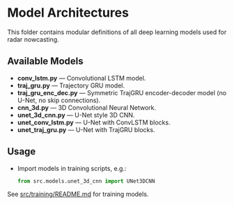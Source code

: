 # Model Architectures

This folder contains modular definitions of all deep learning models used for radar nowcasting.

## Available Models

- **conv_lstm.py** — Convolutional LSTM model.
- **traj_gru.py** — Trajectory GRU model.
- **traj_gru_enc_dec.py** — Symmetric TrajGRU encoder-decoder model (no U-Net, no skip connections).
- **cnn_3d.py** — 3D Convolutional Neural Network.
- **unet_3d_cnn.py** — U-Net style 3D CNN.
- **unet_conv_lstm.py** — U-Net with ConvLSTM blocks.
- **unet_traj_gru.py** — U-Net with TrajGRU blocks.

## Usage
- Import models in training scripts, e.g.:
  ```python
  from src.models.unet_3d_cnn import UNet3DCNN
  ```

See [src/training/README.md](../training/README.md) for training models. 